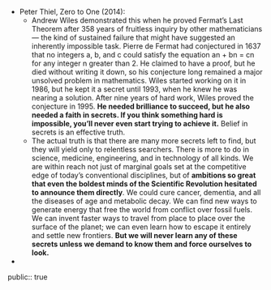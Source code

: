 - Peter Thiel, Zero to One (2014):
	- Andrew Wiles demonstrated this when he proved Fermat’s Last Theorem after 358 years of fruitless inquiry by other mathematicians— the kind of sustained failure that might have suggested an inherently impossible task. Pierre de Fermat had conjectured in 1637 that no integers a, b, and c could satisfy the equation an + bn = cn for any integer n greater than 2. He claimed to have a proof, but he died without writing it down, so his conjecture long remained a major unsolved problem in mathematics. Wiles started working on it in 1986, but he kept it a secret until 1993, when he knew he was nearing a solution. After nine years of hard work, Wiles proved the conjecture in 1995. **He needed brilliance to succeed, but he also needed a faith in secrets. If you think something hard is impossible, you’ll never even start trying to achieve it.** Belief in secrets is an effective truth.
	- The actual truth is that there are many more secrets left to find, but they will yield only to relentless searchers. There is more to do in science, medicine, engineering, and in technology of all kinds. We are within reach not just of marginal goals set at the competitive edge of today’s conventional disciplines, but of **ambitions so great that even the boldest minds of the Scientific Revolution hesitated to announce them directly**. We could cure cancer, dementia, and all the diseases of age and metabolic decay. We can find new ways to generate energy that free the world from conflict over fossil fuels. We can invent faster ways to travel from place to place over the surface of the planet; we can even learn how to escape it entirely and settle new frontiers. **But we will never learn any of these secrets unless we demand to know them and force ourselves to look.**
-
public:: true

